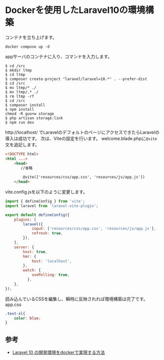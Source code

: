 # Dockerを使用したLaravel10の環境構築 

コンテナを立ち上げます。

```
docker compose up -d
```

appサーバのコンテナに入り、コマンドを入力します。

```
$ cd /src
$ mkdir ltmp
$ cd ltmp
$ composer create-project "laravel/laravel=10.*" . --prefer-dist
$ cd /src
$ mv ltmp/* ./
$ mv ltmp/.* ./
$ rm ltmp -rf
$ cd /src
$ composer install
$ npm install
chmod -R guo+w storage
$ php artisan storage:link
$ npm run dev
```

http://localhost/ でLaravelのデフォルトのページにアクセスできたらLaravelの導入は成功です。
次は、Viteの設定を行います。
welcome.blade.phpに`@vite`文を追記します。
```html
<!DOCTYPE html>
<html ...>
    <head>
       //省略
 
        @vite(['resources/css/app.css', 'resources/js/app.js'])
    </head>
```
vite.config.jsを以下のように変更します。
```js
import { defineConfig } from 'vite';
import laravel from 'laravel-vite-plugin';

export default defineConfig({
    plugins: [
        laravel({
            input: ['resources/css/app.css', 'resources/js/app.js'],
            refresh: true,
        }),
    ],
    server: {
        host: true,
        hmr: {
            host: 'localhost',
        },
        watch: {
            usePolling: true,
          },
    },
});
```
読み込んでいるCSSを編集し、瞬時に反映されれば環境構築は完了です。
app.css
```css
.text-xl{
    color: blue;
}
```

## 参考
- [Laravel 10 の開発環境をdockerで実現する方法](https://qiita.com/hitotch/items/869070c3a9f474a358ea)